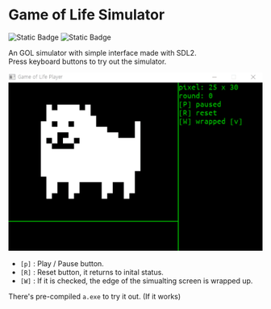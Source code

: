 # Game of Life Simulator

![Static Badge](https://img.shields.io/badge/C_-11.2.0-blue)
![Static Badge](https://img.shields.io/badge/SDL_-v2.0-green)

An GOL simulator with simple interface made with SDL2.  
Press keyboard buttons to try out the simulator.

![GOL Gif](./assets/gol.gif)

+ `[p]` : Play / Pause button.
+ `[R]` : Reset button, it returns to inital status.
+ `[W]` : If it is checked, the edge of the simualting screen is wrapped up.

There's pre-compiled `a.exe` to try it out. (If it works)

